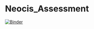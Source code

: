 # Neocis_Assessment
[![Binder](https://mybinder.org/badge_logo.svg)](https://mybinder.org/v2/gh/AliAAdib/Neocis_Assessment/tree/main)

